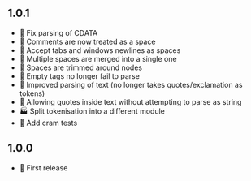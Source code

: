 1.0.1
-----
  * 🐞 Fix parsing of CDATA
  * 🐞 Comments are now treated as a space
  * 🐞 Accept tabs and windows newlines as spaces
  * 🐞 Multiple spaces are merged into a single one
  * 🐞 Spaces are trimmed around nodes
  * 🐞 Empty tags no longer fail to parse
  * 🐞 Improved parsing of text (no longer takes quotes/exclamation as tokens)
  * 🐞 Allowing quotes inside text without attempting to parse as string
  * 🏭 Split tokenisation into a different module
  * 🧪 Add cram tests

1.0.0
-----
  * 🚀 First release
